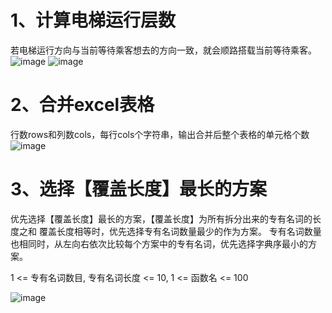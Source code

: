 # 1、计算电梯运行层数
若电梯运行方向与当前等待乘客想去的方向一致，就会顺路搭载当前等待乘客。
![image](https://user-images.githubusercontent.com/45349601/171990627-1e480c9b-672e-44e9-837c-0d0650cbc1d2.png)
![image](https://user-images.githubusercontent.com/45349601/171990631-2ac70bec-8454-432d-9617-5ba7323e38c7.png)

# 2、合并excel表格
行数rows和列数cols，每行cols个字符串，输出合并后整个表格的单元格个数
![image](https://user-images.githubusercontent.com/45349601/171990646-fa6329dd-85ec-486c-9233-1ffdf4140b6f.png)

# 3、选择【覆盖长度】最长的方案
优先选择【覆盖长度】最长的方案，【覆盖长度】为所有拆分出来的专有名词的长度之和
覆盖长度相等时，优先选择专有名词数量最少的作为方案。
专有名词数量也相同时，从左向右依次比较每个方案中的专有名词，优先选择字典序最小的方案。

1 <= 专有名词数目, 专有名词长度 <= 10, 1 <= 函数名 <= 100

![image](https://user-images.githubusercontent.com/45349601/171990669-5ef1e0c8-b6bd-4b22-8b5c-128a6115a79c.png)
